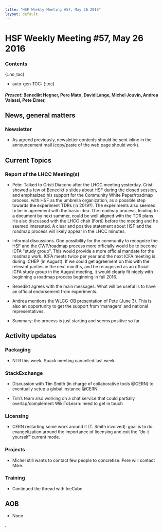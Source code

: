 ```yaml
---
title: "HSF Weekly Meeting #57, May 26 2016"
layout: default
---
```


# HSF Weekly Meeting #57, May 26 2016

### Contents
{:.no_toc}

* auto-gen TOC:
{:toc}

#### *Present*: Benedikt Hegner, Pere Mato, David Lange, Michel Jouvin, Andrea Valassi, Pete Elmer, 

## News, general matters

### Newsletter

-   As agreed previously, newsletter contents should be sent inline in the announcement mail (copy/paste of the web page should work).

## Current Topics

### Report of the LHCC Meeting(s)

-   Pete: Talked to Cristi Diaconu after the LHCC meeting yesterday. Cristi showed a few of Benedikt's slides about HSF during the closed session, and emphasized his support for the Community White Paper/roadmap process, with HSF as the umbrella organization, as a possible step towards the experiment TDRs (in 2019?). The experiments also seemed to be in agreement with the basic idea. The roadmap process, leading to a document by next summer, could be well aligned with the TDR plans. He also discussed with the LHCC chair (Forti) before the meeting and he seemed interested. A clear and positive statement about HSF and the roadmap process will likely appear in the LHCC minutes. 

-   Informal discussions. One possibility for the community to recognize the HSF and the CWP/roadmap process more officially would be to become ICFA "study group". This would provide a more official mandate for the roadmap work. ICFA meets twice per year and the next ICFA meeting is during ICHEP (in August). If we could get agreement on this with the relevant parties in the next months, and be recognized as an official ICFA study group in the August meeting, it would clearly fit nicely with beginning a roadmap process beginning in fall 2016. 

-   Benedikt agrees with the main messages. What will be useful is to have an official endorsement from experiments.

-   Andrea mentions the WLCG-OB presentation of Pete (June 3). This is also an opportunity to get the support from ‘managers’ and national representatives.

-   Summary: the process is just starting and seems positive so far.

## Activity updates

### Packaging

-   NTR this week. Spack meeting cancelled last week.

### StackExchange

-   Discussion with Tim Smith (in charge of collaborative tools @CERN) to eventually setup a global instance @CERN

-   Tim’s team also working on a chat service that could partially overlap/complement WikiToLearn: need to get in touch

### Licensing

-   CERN restarting some work around it (T. Smith involved): goal is to do evangelization around the importance of licensing and exit the “do it yourself” current mode.

### Projects

-   Michel still wants to contact few people to concretise. Pere will contact Mike.

### Training

-   Continued the thread with IceCube.

## AOB

- None  

.
